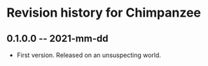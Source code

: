 # Revision history for Chimpanzee

## 0.1.0.0 -- 2021-mm-dd

* First version. Released on an unsuspecting world.
